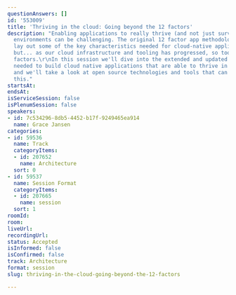 ```yaml
---
questionAnswers: []
id: '553009'
title: 'Thriving in the cloud: Going beyond the 12 factors'
description: "Enabling applications to really thrive (and not just survive) in cloud
  environments can be challenging. The original 12 factor app methodology helped to
  lay out some of the key characteristics needed for cloud-native applications...
  but... as our cloud infrastructure and tooling has progressed, so too have these
  factors.\r\nIn this session we'll dive into the extended and updated 15 factors
  needed to build cloud native applications that are able to thrive in this environment,
  and we'll take a look at open source technologies and tools that can help us achieve
  this."
startsAt: 
endsAt: 
isServiceSession: false
isPlenumSession: false
speakers:
- id: 7c534296-8db5-4452-b17f-9249465ea914
  name: Grace Jansen
categories:
- id: 59536
  name: Track
  categoryItems:
  - id: 207652
    name: Architecture
  sort: 0
- id: 59537
  name: Session Format
  categoryItems:
  - id: 207665
    name: session
  sort: 1
roomId: 
room: 
liveUrl: 
recordingUrl: 
status: Accepted
isInformed: false
isConfirmed: false
track: Architecture
format: session
slug: thriving-in-the-cloud-going-beyond-the-12-factors

---
```

